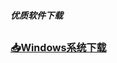 ##### 优质软件下载
## <font size=3>[📥Windows系统下载](https://github.com/netlinkbuilder/storedownload/blob/cab55e8e7d0941771a9119d7479860891d0229f0/windows%E7%B3%BB%E7%BB%9F.md)</font>

